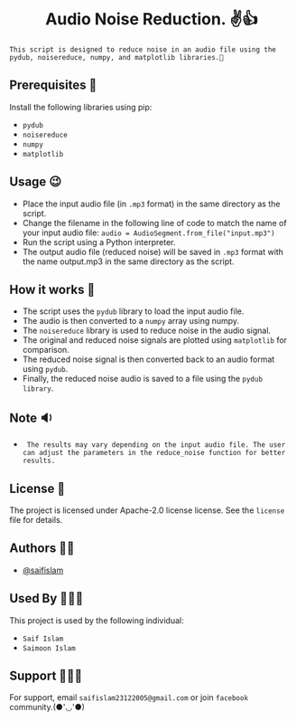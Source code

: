<h1 align="center">Audio Noise Reduction. ✌️👍</h1>


` This script is designed to reduce noise in an audio file using the pydub, noisereduce, numpy, and matplotlib libraries.🙂
`

## Prerequisites 🤖
Install the following libraries using pip:
- `pydub`
- `noisereduce`
- `numpy`
- `matplotlib`

## Usage 😉
- Place the input audio file (in `.mp3` format) in the same directory as the script.
- Change the filename in the following line of code to match the name of your input audio file:  `audio = AudioSegment.from_file("input.mp3")`
- Run the script using a Python interpreter.
- The output audio file (reduced noise) will be saved in `.mp3` format with the name output.mp3 in the same directory as the script.

## How it works 🤖
- The script uses the `pydub` library to load the input audio file.
- The audio is then converted to a `numpy` array using numpy.
- The `noisereduce` library is used to reduce noise in the audio signal.
- The original and reduced noise signals are plotted using `matplotlib` for comparison.
- The reduced noise signal is then converted back to an audio format using `pydub`.
- Finally, the reduced noise audio is saved to a file using the `pydub library`.

## Note 🔉
- ` The results may vary depending on the input audio file. The user can adjust the parameters in the reduce_noise function for better results.`

## License 🪪
The project is licensed under Apache-2.0 license license. See the `license` file for details.

## Authors 👦🏻

- [@saifislam](https://www.github.com/sa-if)

## Used By 🧑‍🤝‍🧑

This project is used by the following individual:

- `Saif Islam`  
- `Saimoon Islam`


## Support 💁🏻‍♂️

For support, email `saifislam23122005@gmail.com` or join `facebook` community.(●'◡'●)







